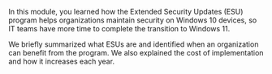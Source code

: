 In this module, you learned how the Extended Security Updates (ESU) program helps organizations maintain security on Windows 10 devices, so IT teams have more time to complete the transition to Windows 11. 

We briefly summarized what ESUs are and identified when an organization can benefit from the program. We also explained the cost of implementation and how it increases each year.